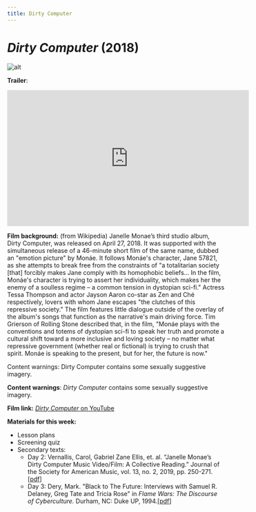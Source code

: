 ```yaml
---
title: Dirty Computer
---
```

# *Dirty Computer* (2018)

![alt](https://m.media-amazon.com/images/M/MV5BMDMzM2FjM2QtYjE3Ni00MzhhLWFmN2QtNjA3YTExODM3NmM1XkEyXkFqcGdeQXVyNDYwODI4MDM@._V1_.jpg)

**Trailer**:

<iframe width="560" height="315" src="https://www.youtube.com/embed/A9k89DYdHKQ" frameborder="0" allow="accelerometer; autoplay; clipboard-write; encrypted-media; gyroscope; picture-in-picture" allowfullscreen></iframe>

**Film background:**
(from Wikipedia) Janelle Monae’s third studio album, Dirty Computer, was released on April 27, 2018. It was supported with the simultaneous release of a 46-minute short film of the same name, dubbed an "emotion picture" by Monáe. It follows Monáe's character, Jane 57821, as she attempts to break free from the constraints of "a totalitarian society [that] forcibly makes Jane comply with its homophobic beliefs... In the film, Monáe's character is trying to assert her individuality, which makes her the enemy of a soulless regime – a common tension in dystopian sci-fi." Actress Tessa Thompson and actor Jayson Aaron co-star as Zen and Ché respectively, lovers with whom Jane escapes "the clutches of this repressive society." The film features little dialogue outside of the overlay of the album's songs that function as the narrative's main driving force. Tim Grierson of Rolling Stone described that, in the film, "Monáe plays with the conventions and totems of dystopian sci-fi to speak her truth and promote a cultural shift toward a more inclusive and loving society – no matter what repressive government (whether real or fictional) is trying to crush that spirit. Monáe is speaking to the present, but for her, the future is now."

Content warnings: Dirty Computer contains some sexually suggestive imagery.


**Content warnings**: *Dirty Computer* contains some sexually suggestive imagery.

**Film link:** [*Dirty Computer* on YouTube](https://www.youtube.com/watch?v=jdH2Sy-BlNE)

**Materials for this week:**

* Lesson plans
* Screening quiz
* Secondary texts:
    * Day 2: Vernallis, Carol, Gabriel Zane Ellis, et. al. “Janelle Monae’s Dirty Computer Music Video/Film: A Collective Reading.” Journal of the Society for American Music, vol. 13, no. 2, 2019, pp. 250-271.[<a href="/modules/unit 4 queer utopias/Dirty Computer A Collective Reading.pdf" download>pdf</a>] 
    * Day 3: Dery, Mark. "Black to The Future: Interviews with Samuel R. Delaney, Greg Tate and Tricia Rose" in *Flame Wars: The Discourse of Cyberculture.* Durham, NC: Duke UP, 1994.[<a href="/modules/unit 4: queer utopias/Black to the Future" download>pdf</a>]
